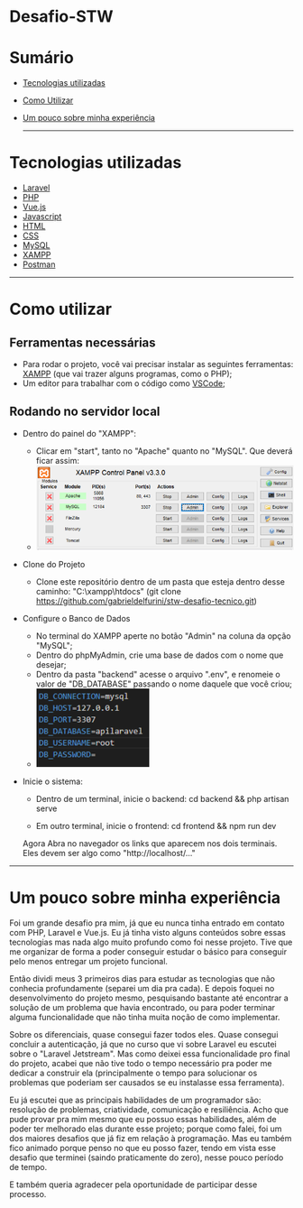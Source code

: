# Desafio-STW

# Sumário

- [Tecnologias utilizadas](#tecnologias-utilizadas)
- [Como Utilizar](#como-utilizar)
- [Um pouco sobre minha experiência](#um-pouco-sobre-minha-experiência)

  ---

# Tecnologias utilizadas

- [Laravel](https://laravel.com/)
- [PHP](https://www.php.net/)
- [Vue.js](https://vuejs.org/)
- [Javascript](https://developer.mozilla.org/pt-BR/docs/Web/JavaScript)
- [HTML](https://developer.mozilla.org/pt-BR/docs/Web/HTML)
- [CSS](https://developer.mozilla.org/pt-BR/docs/Web/CSS)
- [MySQL](https://www.mysql.com/)
- [XAMPP](https://www.apachefriends.org/pt_br/index.html)
- [Postman](https://www.postman.com/)
---

# Como utilizar

## Ferramentas necessárias

 * Para rodar o projeto, você vai precisar instalar as seguintes ferramentas:
[XAMPP](https://www.apachefriends.org/pt_br/index.html) (que vai trazer alguns programas, como o PHP);
* Um editor para trabalhar com o código como [VSCode](https://code.visualstudio.com/);

 ## Rodando no servidor local

- Dentro do painel do "XAMPP":
  - Clicar em "start", tanto no "Apache" quanto no "MySQL". Que deverá ficar assim:
  - <img src="./imagens/telaXAMP.png" alt="Banco de Dados Bonito" width="500"/>

 - Clone do Projeto

    - Clone este repositório dentro de um pasta que esteja dentro desse caminho: "C:\xampp\htdocs"
    (git clone https://github.com/gabrieldelfurini/stw-desafio-tecnico.git)
    
  - Configure o Banco de Dados
    - No terminal do XAMPP aperte no botão "Admin" na coluna da opção "MySQL";
    - Dentro do phpMyAdmin, crie uma base de dados com o nome que desejar;
    - Dentro da pasta "backend" acesse o arquivo ".env", e renomeie o valor de "DB_DATABASE" passando o nome daquele que você criou;
    - <img src="./imagens/bancoDeDados.png" alt="Banco de Dados Bonito" width="200"/>
    
 - Inicie o sistema:

    - Dentro de um terminal, inicie o backend:
   cd backend && php artisan serve

    - Em outro terminal, inicie o frontend:
    cd frontend && npm run dev

    Agora Abra no navegador os links que aparecem nos dois terminais. Eles devem ser algo como "http://localhost/..."

---

  # Um pouco sobre minha experiência
Foi um grande desafio pra mim, já que eu nunca tinha entrado em contato com PHP, Laravel e Vue.js. Eu já tinha visto alguns conteúdos sobre essas tecnologias mas nada algo muito profundo como foi nesse projeto. Tive que me organizar de forma a poder conseguir estudar o básico para conseguir pelo menos entregar um projeto funcional. 

Então dividi meus 3 primeiros dias para estudar as tecnologias que não conhecia profundamente (separei um dia pra cada). E depois foquei no desenvolvimento do projeto mesmo, pesquisando bastante até encontrar a solução de um problema que havia encontrado, ou para poder terminar alguma funcionalidade que não tinha muita noção de como implementar.

Sobre os diferenciais, quase consegui fazer todos eles. Quase consegui concluir a autenticação, já que no curso que vi sobre Laravel eu escutei sobre o "Laravel Jetstream". Mas como deixei essa funcionalidade pro final do projeto, acabei que não tive todo o tempo necessário pra poder me dedicar a construir ela (principalmente o tempo para solucionar os problemas que poderiam ser causados se eu instalasse essa ferramenta).

Eu já escutei que as principais habilidades de um programador são: resolução de problemas, criatividade, comunicação e resiliência. Acho que pude provar pra mim mesmo que eu possuo essas habilidades, além de poder ter melhorado elas durante esse projeto; porque como falei, foi um dos maiores desafios que já fiz em relação à programação. Mas eu também fico animado porque penso no que eu posso fazer, tendo em vista esse desafio que terminei (saindo praticamente do zero), nesse pouco período de tempo. 

E também queria agradecer pela oportunidade de participar desse processo.



